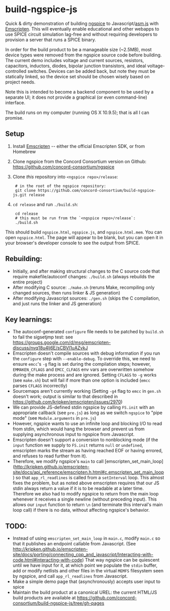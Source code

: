 # build-ngspice-js

Quick &amp; dirty demonstration of building [ngspice](http://sourceforge.net/projects/ngspice/) to Javascript/[asm.js](http://asmjs.org/spec/latest/) with [Emscripten](http://emscripten.org/). This will eventually enable educational and other webapps to use SPICE circuit simulation lag-free and without requiring developers to provision a server that runs a SPICE binary.

In order for the build product to be a manageable size (~2.5MB), most device types were removed from the ngspice source code before building. The current demo includes voltage and current sources, resistors, capacitors, inductors, diodes, bipolar junction transistors, and ideal voltage-controlled switches. Devices can be added back, but note they must be statically linked, so the device set should be chosen wisely based on project needs.

Note this is intended to become a backend component to be used by a separate UI; it does not provide a graphical (or even command-line) interface.

The build runs on my computer (running OS X 10.9.5); that is all I can promise.

## Setup

1. Install [Emscripten](http://emscripten.org/) -- either the official Emscripten SDK, or from Homebrew
2. Clone ngspice from the Concord Consortium version on Github: https://github.com/concord-consortium/ngspice
3. Clone *this* repository into `<ngspice repo>/release`:

        # in the root of the ngspice repository:
        git clone https://github.com/concord-consortium/build-ngspice-js.git release

4. `cd release` and run `./build.sh`:

        cd release  
        # this must be run from the `<ngspice repo>/release`:
        ./build.sh

This should build `ngspice.html`, `ngspice.js`, and `ngspice.html.mem`. You can open `ngspice.html`. The page will appear to be blank, but you can open it in your browser's developer console to see the output from SPICE.

## Rebuilding:

* Initially, and after making structural changes to the C source code that require makefile/autoconf changes: `./build.sh` (always rebuilds the entire project)
* After modifying C source: `./make.sh` (reruns Make, recompiling only changed sources, then runs linker & JS generation)
* After modifying Javascript sources: `./gen.sh` (skips the C compilation, and just runs the linker and JS generation)

## Key learnings:

* The autoconf-generated `configure` file needs to be patched by `build.sh` to fail the sigsetjmp test: see  https://groups.google.com/d/msg/emscripten-discuss/nvq18u4lj6E/sCBVl1uAZvkJ
* Emscripten doesn't compile sources with debug information if you run the `configure` step with `--enable-debug`. To override this, we need to ensure `emcc`'s `-g` flag is set during the compilation steps; however, `EMMAKEN_CFLAGS` and `EMCC_CLFAGS` env vars are overwritten somehow during the make process and are ignored. Setting `CFLAGS` to `-g` works (see `make.sh`) but will fail if more than one option is included (`emcc` parses `CFLAGS` incorrectly)
* Sourcemaps aren't currently working (Setting `-g4` flag to `emcc` in `gen.sh` doesn't work; output is similar to that described in https://github.com/kripken/emscripten/issues/2970)
* We can provide JS-defined stdin ngspice by calling `FS.init` with an appropriate callback (see `pre.js`) as long as we switch `ngspice` to "pipe mode" (see `Module.arguments` in `pre.js`)
* However, ngspice wants to use an infinite loop and blocking I/O to read from stdin, which would hang the browser and prevent us from supplying asynchronous input to ngspice from Javascript.
* Emscripten doesn't support a conversion to nonblocking mode (if the `input` function we supply to `FS.init` returns `null` or `undefined`, emscripten marks the stream as having reached EOF or having errored, and refuses to read further from it). 
* Therefore, we modify ngspice's `main` to call [emscripten_set_main_loop] (http://kripken.github.io/emscripten-site/docs/api_reference/emscripten.h.html#c.emscripten_set_main_loop) so that `app_rl_readlines` is called from a `setInterval` loop. This almost fixes the problem, but as noted above emscripten requires that our JS stdin always return a value if it is to be readable at  a later time. Therefore we also had to modify ngspice to return from the main loop whenever it receives a single newline (without preceding input). This allows our `input` function to return `\n` (and terminate this interval's main loop call) if there is no data, without affecting ngspice's behavior.

## TODO:

* Instead of using `emscripten_set_main_loop` in `main.c`, modify `main.c` so that it publishes an endpoint callable from Javascript. (See http://kripken.github.io/emscripten-site/docs/porting/connecting_cpp_and_javascript/Interacting-with-code.html#interacting-with-code)  That way ngspice can be quiescent until we have input for it, at which point we populate the `stdin` buffer, add or modify netlists and other files in the virtual `MEMFS` filesystem seen by ngspice, and call `app_rl_readlines` from Javascript.
* Make a simple demo page that (asynchronously) accepts user input to spice
* Maintain the build product at a canonical UREL: the current HTML/JS build products are available at https://github.com/concord-consortium/build-ngspice-js/tree/gh-pages
 
